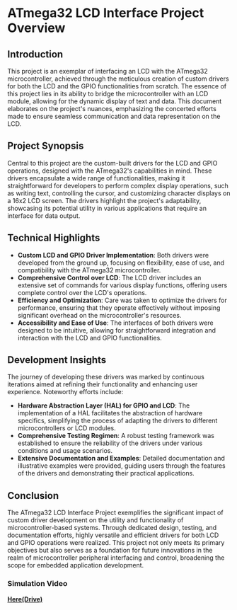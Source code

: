 # ATmega32 LCD Interface Project Overview

## Introduction

This project is an exemplar of interfacing an LCD with the ATmega32 microcontroller, achieved through the meticulous creation of custom drivers for both the LCD and the GPIO functionalities from scratch. The essence of this project lies in its ability to bridge the microcontroller with an LCD module, allowing for the dynamic display of text and data. This document elaborates on the project's nuances, emphasizing the concerted efforts made to ensure seamless communication and data representation on the LCD.

## Project Synopsis

Central to this project are the custom-built drivers for the LCD and GPIO operations, designed with the ATmega32's capabilities in mind. These drivers encapsulate a wide range of functionalities, making it straightforward for developers to perform complex display operations, such as writing text, controlling the cursor, and customizing character displays on a 16x2 LCD screen. The drivers highlight the project's adaptability, showcasing its potential utility in various applications that require an interface for data output.

## Technical Highlights

- **Custom LCD and GPIO Driver Implementation**: Both drivers were developed from the ground up, focusing on flexibility, ease of use, and compatibility with the ATmega32 microcontroller.
- **Comprehensive Control over LCD**: The LCD driver includes an extensive set of commands for various display functions, offering users complete control over the LCD's operations.
- **Efficiency and Optimization**: Care was taken to optimize the drivers for performance, ensuring that they operate effectively without imposing significant overhead on the microcontroller's resources.
- **Accessibility and Ease of Use**: The interfaces of both drivers were designed to be intuitive, allowing for straightforward integration and interaction with the LCD and GPIO functionalities.

## Development Insights

The journey of developing these drivers was marked by continuous iterations aimed at refining their functionality and enhancing user experience. Noteworthy efforts include:

- **Hardware Abstraction Layer (HAL) for GPIO and LCD**: The implementation of a HAL facilitates the abstraction of hardware specifics, simplifying the process of adapting the drivers to different microcontrollers or LCD modules.
- **Comprehensive Testing Regimen**: A robust testing framework was established to ensure the reliability of the drivers under various conditions and usage scenarios.
- **Extensive Documentation and Examples**: Detailed documentation and illustrative examples were provided, guiding users through the features of the drivers and demonstrating their practical applications.

## Conclusion

The ATmega32 LCD Interface Project exemplifies the significant impact of custom driver development on the utility and functionality of microcontroller-based systems. Through dedicated design, testing, and documentation efforts, highly versatile and efficient drivers for both LCD and GPIO operations were realized. This project not only meets its primary objectives but also serves as a foundation for future innovations in the realm of microcontroller peripheral interfacing and control, broadening the scope for embedded application development.

### Simulation Video
[**Here(Drive)**](https://drive.google.com/file/d/18z8Sg_cSWl3N1eAQwdoL5ElQAZ3eZYRW/view?usp=sharing)